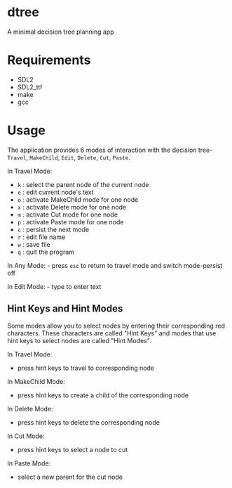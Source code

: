 # dtree
A minimal decision tree planning app

# Requirements

* SDL2
* SDL2_ttf
* make
* gcc

# Usage
The application provides 6 modes of interaction with the decision tree- `Travel`, `MakeChild`, `Edit`, `Delete`, `Cut`, `Paste`.

In Travel Mode:

* `k` : select the parent node of the current node
* `e` : edit current node's text
* `o` : activate MakeChild mode for one node
* `x` : activate Delete mode for one node
* `m` : activate Cut mode for one node
* `p` : activate Paste mode for one node
* `c` : persist the next mode
* `r` : edit file name
* `w` : save file
* `q` : quit the program

In Any Mode:
    - press `esc` to return to travel mode and switch mode-persist off

In Edit Mode:
    - type to enter text

## Hint Keys and Hint Modes

Some modes allow you to select nodes by entering their corresponding red characters. These characters are called "Hint Keys" and modes that use hint keys to select nodes are called "Hint Modes".

In Travel Mode:

* press hint keys to travel to corresponding node

In MakeChild Mode:

* press hint keys to create a child of the corresponding node

In Delete Mode:

*  press hint keys to delete the corresponding node

In Cut Mode:

* press hint keys to select a node to cut

In Paste Mode:

* select a new parent for the cut node
